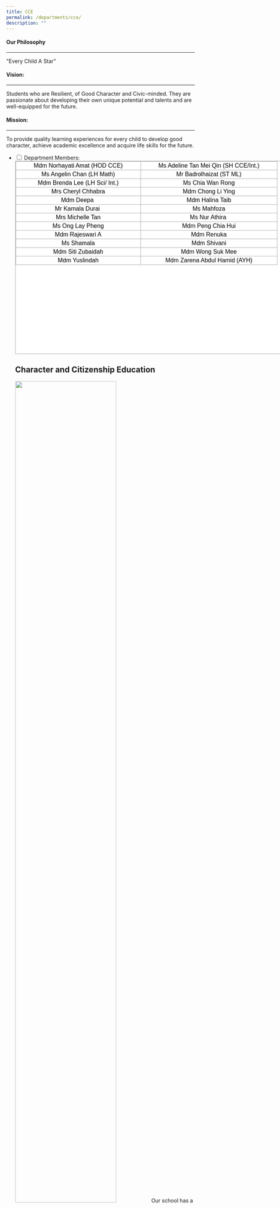 ```yaml
---
title: CCE
permalink: /departments/cce/
description: ""
---
```

#### Our Philosophy
--------------

"Every Child A Star"

#### Vision:
-------

Students who are Resilient, of Good Character and Civic-minded. They are passionate about developing their own unique potential and talents and are well-equipped for the future.

#### Mission:
--------

To provide quality learning experiences for every child to develop good character, achieve academic excellence and acquire life skills for the future.

<ul class="jekyllcodex_accordion">
  <li>
    <input id="accordion1" type="checkbox">
    <label for="accordion1">Department Members:</label>
    <div>
      <table style="margin: 0px; outline: 0px; padding: 0px; border-collapse: collapse; border: 1px solid rgb(170, 170, 170); color: rgb(0, 0, 0); font-family: Rubik, sans-serif; font-size: 16px; font-style: normal; font-variant-ligatures: normal; font-variant-caps: normal; font-weight: 400; letter-spacing: normal; orphans: 2; text-align: left; text-transform: none; white-space: normal; widows: 2; word-spacing: 0px; -webkit-text-stroke-width: 0px; background-color: rgb(255, 255, 255); text-decoration-thickness: initial; text-decoration-style: initial; text-decoration-color: initial; width: 742.4px; height: 516px;" class="iveo_table ives_tab_simple3" width="436"><tbody style="margin: 0px; outline: 0px; padding: 0px;"><tr style="margin: 0px; outline: 0px; padding: 0px;"><td style="margin: 0px; outline: 0px; padding: 2px; text-align: center; border: 1px solid rgb(170, 170, 170); width: 329px;" height="19" width="208">Mdm Norhayati Amat (HOD CCE)</td><td style="margin: 0px; outline: 0px; padding: 2px; text-align: center; border: 1px solid rgb(170, 170, 170); width: 360px;" width="228">Ms Adeline Tan Mei Qin (SH CCE/Int.)</td></tr><tr style="margin: 0px; outline: 0px; padding: 0px;"><td style="margin: 0px; outline: 0px; padding: 2px; text-align: center; border: 1px solid rgb(170, 170, 170);" height="19" width="208">Ms Angelin Chan (LH Math)<br style="margin: 0px; outline: 0px; padding: 0px;"></td><td style="margin: 0px; outline: 0px; padding: 2px; text-align: center; border: 1px solid rgb(170, 170, 170);">Mr Badrolhaizat (ST ML)</td></tr><tr style="margin: 0px; outline: 0px; padding: 0px;"><td style="margin: 0px; outline: 0px; padding: 2px; text-align: center; border: 1px solid rgb(170, 170, 170);" height="19">Mdm Brenda Lee (LH Sci/ Int.)<br style="margin: 0px; outline: 0px; padding: 0px;"></td><td style="margin: 0px; outline: 0px; padding: 2px; text-align: center; border: 1px solid rgb(170, 170, 170);">Ms Chia Wan Rong<br style="margin: 0px; outline: 0px; padding: 0px;"></td></tr><tr style="margin: 0px; outline: 0px; padding: 0px;"><td style="margin: 0px; outline: 0px; padding: 2px; text-align: center; border: 1px solid rgb(170, 170, 170);" height="19">Mrs Cheryl Chhabra<br style="margin: 0px; outline: 0px; padding: 0px;"></td><td style="margin: 0px; outline: 0px; padding: 2px; text-align: center; border: 1px solid rgb(170, 170, 170);">Mdm Chong Li Ying<br style="margin: 0px; outline: 0px; padding: 0px;"></td></tr><tr style="margin: 0px; outline: 0px; padding: 0px;"><td style="margin: 0px; outline: 0px; padding: 2px; text-align: center; border: 1px solid rgb(170, 170, 170);" height="19">Mdm Deepa&nbsp;<br style="margin: 0px; outline: 0px; padding: 0px;"></td><td style="margin: 0px; outline: 0px; padding: 2px; text-align: center; border: 1px solid rgb(170, 170, 170);">Mdm Halina Taib<br style="margin: 0px; outline: 0px; padding: 0px;"></td></tr><tr style="margin: 0px; outline: 0px; padding: 0px;"><td style="margin: 0px; outline: 0px; padding: 2px; text-align: center; border: 1px solid rgb(170, 170, 170);" height="19">Mr Kamala Durai&nbsp;<br style="margin: 0px; outline: 0px; padding: 0px;"></td><td style="margin: 0px; outline: 0px; padding: 2px; text-align: center; border: 1px solid rgb(170, 170, 170);">Ms Mahfoza<br style="margin: 0px; outline: 0px; padding: 0px;"></td></tr><tr style="margin: 0px; outline: 0px; padding: 0px;"><td style="margin: 0px; outline: 0px; padding: 2px; text-align: center; border: 1px solid rgb(170, 170, 170);" height="19">Mrs Michelle Tan</td><td style="margin: 0px; outline: 0px; padding: 2px; text-align: center; border: 1px solid rgb(170, 170, 170);">Ms Nur Athira&nbsp;<br style="margin: 0px; outline: 0px; padding: 0px;"></td></tr><tr style="margin: 0px; outline: 0px; padding: 0px;"><td style="margin: 0px; outline: 0px; padding: 2px; text-align: center; border: 1px solid rgb(170, 170, 170);" height="19">Ms Ong Lay Pheng<br style="margin: 0px; outline: 0px; padding: 0px;"></td><td style="margin: 0px; outline: 0px; padding: 2px; text-align: center; border: 1px solid rgb(170, 170, 170);">Mdm Peng Chia Hui<br style="margin: 0px; outline: 0px; padding: 0px;"></td></tr><tr style="margin: 0px; outline: 0px; padding: 0px;"><td style="margin: 0px; outline: 0px; padding: 2px; text-align: center; border: 1px solid rgb(170, 170, 170);" height="19">Mdm Rajeswari A<br style="margin: 0px; outline: 0px; padding: 0px;"></td><td style="margin: 0px; outline: 0px; padding: 2px; text-align: center; border: 1px solid rgb(170, 170, 170);">Mdm Renuka<br style="margin: 0px; outline: 0px; padding: 0px;"></td></tr><tr style="margin: 0px; outline: 0px; padding: 0px;"><td style="margin: 0px; outline: 0px; padding: 2px; text-align: center; border: 1px solid rgb(170, 170, 170);" height="19">Ms Shamala</td><td style="margin: 0px; outline: 0px; padding: 2px; text-align: center; border: 1px solid rgb(170, 170, 170);">Mdm Shivani</td></tr><tr style="margin: 0px; outline: 0px; padding: 0px;"><td style="margin: 0px; outline: 0px; padding: 2px; text-align: center; border: 1px solid rgb(170, 170, 170);" height="19">Mdm Siti Zubaidah<br style="margin: 0px; outline: 0px; padding: 0px;"></td><td style="margin: 0px; outline: 0px; padding: 2px; text-align: center; border: 1px solid rgb(170, 170, 170);">Mdm Wong Suk Mee<br style="margin: 0px; outline: 0px; padding: 0px;"></td></tr><tr style="margin: 0px; outline: 0px; padding: 0px;"><td style="margin: 0px; outline: 0px; padding: 2px; text-align: center; border: 1px solid rgb(170, 170, 170);" height="19">Mdm Yuslindah<br style="margin: 0px; outline: 0px; padding: 0px;"></td><td style="margin: 0px; outline: 0px; padding: 2px; text-align: center; border: 1px solid rgb(170, 170, 170);">Mdm Zarena Abdul Hamid (AYH)</td></tr></tbody></table>

			
## Character and Citizenship Education

<img alt="" src="/images/Character%20and%20Citizenship%20Education1.jpg" style="width:75%">
Our school has a comprehensive plan to promote the importance of National Education in our school. Using a three prong approach to achieve this, the NE department is committed to support the teaching and learning of what it means to be a Globally Aware Singaporean who has a heart of compassion and love for our country.
			
<img alt="" src="/images/Character%20and%20Citizenship%20Education2.jpg" style="width:75%">

**Staff**
			
As educators, the staff take National Education seriously. We conduct several discussions to talk through issues and form a common united understanding with the help of Newsteach videos and other resources. These help us develop a better understanding of National issues so that the teachers can impart the right values to our pupils. Staff also go for learning journeys to learn best practices as well as to equip ourselves with National Education issues in order to have maximum impact on the pupils.
	
**Student Focused Processes**

For students, they are immersed in National Education in various subjects through different mediums. National Education is infused in all formal and informal curriculum e.g.:Traditional Asian Medicines, Ethnic Crafts &amp; Dances and Community Singing etc.
Students also get enriching learning experiences through interaction with the aged. Here they learn about service learning and what it takes to grow into a citizen that contributes.</p>
<p>Our Primary 3 students also go through a 3rd Language Conversational Course started in our school since 2003. Our students learn short phrases and greetings to converse with other races as they understand and appreciate the intricacies of each language.</p>
<p>Values education is also another important aspect. The school capitalises on our very own Amazing NE Trail@ AIPS similar to an amazing race for our pupils to learn more about our nation's rich heritage.

**Resources**

*Parents Involvement - The ONE Partnership*
	
Our parents play an important role in our school as stakeholders. They form an integral part in our ONE Partnership. They help the school in instilling pride for our cultural diversity and love for our country in our pupils. By teaching them traditional craftwork like Indian Kolam and Chinese facemasks, our pupils would get the opportunities to appreciate the different cultures. Our parents are also involved deeply in the organising and carrying out of our in-house Heritage Tour. They are invaluable in helping our staff and pupils for the various Learning Journeys and also other schools events like Racial Harmony Day, Lower Primary Games Day and even the Mid Autumn Festival.</p>
<p>In addition to resources from the CCE Branch, the school also builds up our school's National Education teaching resources using the contributions from teachers and students and developed our very own Ahmad Ibrahim Interactive CD and 'A Piece From The Past' publication.</p>
<p>We hope through all these efforts, our pupils are able to appreciate our past, and be prepared for the challenges in the future.</p>
    </div>
	</li>
	<li>
    <input id="accordion3" type="checkbox">
    <label for="accordion3">Mission and Framework</label>
    <div>
      <p><strong>AIPS NE Vision</strong> <br>
We are ONE family.</p>
<p><strong>AIPS NE Framework</strong>
<img alt="" src="/images/Mission%20and%20Framework.jpg" style="width:75%"></p>
    </div>
	</li>
	<li>
    <input id="accordion4" type="checkbox">
    <label for="accordion4">CCE Experiences</label>
    <div>
      <p>Following the Head-Heart-Hand approach, the CCE experiences encompasses National Education (NE) programme and Values-in-action (VIA) activities in which students put their knowledge, skills and values into actions. These experiences enrich the learning of the students, thus nurturing them to be active and concerned citizens.</p>
<p><a href="/cce-experiences/brightspots-at-aips-vibrant-classroom-award/">Brightspots @ AIPS:&nbsp;<em>Vibrant Classroom Award</em></a></p>
<p><a href="/cce-experiences/aspirations-at-aips-putting-social-defence-into-action/">Aspirations@AIPS:&nbsp;<em>Putting Social Defence into Action!</em></a>&nbsp;</p>
<p><a href="/cce-experiences/singapore-kindness-movement-friends-of-singa/">Singapore Kindness Movement:&nbsp;<em>Friends of Singa</em></a>&nbsp;</p>
<p><a href="/cce-experiences/p6-service-learning/">P6 Service Learning:&nbsp;<em>In collaboration with All Saints Home</em></a>&nbsp;</p>
<p><a href="/cce-experiences/use-your-hands-campaign/">Use-Your-Hands Campaign</a>&nbsp;</p>
<p><a href="/cce-experiences/ne-learning-journey/">NE Learning Journeys</a></p>
<p><a href="/cce-experiences/sexuality-education/">Sexuality Education</a></p>
    </div>
	</li>
	<li>
    <input id="accordion5" type="checkbox">
    <label for="accordion5">Title</label>
    <div>
      <p>Content</p>
    </div>
	</li>
	<li>
    <input id="accordion6" type="checkbox">
    <label for="accordion6">NE Commemorative Days</label>
    <div>
      <p>These commemorative days are linked to important points in Singapore&#39;s history. In AIPS, we customise our learning activities and follow up with programmes to create holistic learning experiences and enriches students&#39; experiences in National Education.</p>
<h4 id="total-defence-day-2021-together-we-keep-singapore-strong">Total Defence Day 2021: &quot;Together We Keep Singapore Strong&quot;</h4>
<hr>
<p>Total Defence Day was commemorated on Monday, 8th January 2021, with the theme “Together We Keep Singapore Strong”.</p>
<p> Students were engaged with an e-assembly programme and a string of class activities where they learnt more about the six pillars of Total Defence: Military Defence, Civil Defence, Social Defence, Psychological Defence, Economic Defence and Digital Defence.</p>
<p> The team put together a video which showcased our male teachers sharing their contributions towards Military Defence through National Service, and our students suggesting ways to enhance Social Defence in school.</p>
<p><img src="/images/NE%20Commemorative%20Days1.jpg" alt=""></p>
<p><img src="/images/NE%20Commemorative%20Days2.jpg" alt=""></p>
<p><img src="/images/NE%20Commemorative%20Days3.jpg" alt=""></p>
<p><img src="/images/NE%20Commemorative%20Days4.jpg" alt=""></p>
<h4 id="international-friendship-day-2021-singapore-in-the-world"><strong><em>International Friendship Day 2021: &quot;Singapore in the world&quot;</em></strong></h4>
<hr>
<p>We celebrated International Friendship Day on Friday, 16th April 2021. The theme for this year’s International Friendship Day is&nbsp;<em>“Singapore in the World”</em>.</p>
<p>On this special day, students could don their ethnic clothings to school and share about their cultures with their peers. In one of their class activities, the students were thrilled to learn to greet in the different ASEAN languages.</p>
<p>Students were also engaged in a digital storybook theatre where they learnt that every one of us is unique and special, and we ought to be proud to be a multi-cultural and multi-religious society.</p>
<iframe allowfullscreen="true" height="569" width="960" frameborder="0" src="https://docs.google.com/presentation/d/e/2PACX-1vQPYaOye_FvYcEXqjF_q_nKxn0kvhAB6PS_6RXtyaWlgJwxUifPj0ciHwJfmPE2hW-p0OYUlfX5UOnV/embed?start=false&amp;loop=false&amp;delayms=10000"></iframe>

<h4 id="racial-harmony-day-2021-common-spaces-connected-communities">Racial Harmony Day 2021: &quot;Common Spaces, Connected Communities&quot;</h4>
<hr>
<p>Racial Harmony Day was commemorated on Wednesday, 21 July 2021 with the theme “Common Spaces, Connected Communities”.</p>
<p>On this day, students could don their traditional costumes to school. Through the assembly programme led by student presenters, Akshara of 5 Resilience and Ann Wong of 4 Excellence, students learnt the importance of racial harmony and gained better awareness of the various Places of Worship in Yishun.&nbsp;</p>
<p>Students were engaged in a string of class activities to promote interaction in a multi-cultural classroom and to appreciate diversity.</p>
<p>Understanding that the traditional games that originated from different cultures were played by many regardless of race or religion, our lower primary students worked in pairs to play one of the traditional games, pick-up sticks.&nbsp;&nbsp;</p>
<p>In the activity, “A New Way to Say”, our middle primary students learnt and penned down phrases in the different Mother Tongue languages and pieced their learning to form a beautiful masterpiece.&nbsp;</p>
<p>In “Talking Point”, our upper primary students took part in an in-depth class discussion on the topic of racial harmony, to raise racial and cultural awareness among them.</p>
<p><img src="/images/NE%20Commemorative%20Days10.jpg" alt=""></p>
<p><img src="/images/NE%20Commemorative%20Days11.jpg" alt=""></p>
<p><img src="/images/NE%20Commemorative%20Days12.jpg" alt=""></p>
<h4 id="national-day-observance-ceremony-2021-together-our-singapore-spirit">National Day Observance Ceremony 2021: &quot;Together, Our Singapore Spirit&quot;</h4>
<hr>
<p>The National Day Observance ceremony was held on Friday, 6 August 2021. The theme for this year’s National Day is “Together, Our Singapore Spirit”.</p>
<p>Students were thrilled by the “Don’t Forget the Lyrics (NDP songs edition)” segment where they would stand to win attractive prizes if they could correctly recall the song lyrics from a variety of NDP songs.</p>
<p>In the “News Flash” segment, our student newscasters took us through some of the current challenges and how we could, as a nation, show resilience and be united as one to overcome these obstacles.</p>
<p>On this special day, we pay tribute to our unsung heroes at AIPS for supporting the school during the pandemic to ensure that meaningful learning continues to take place.</p>
<p>The ceremony ended with a fun Chairobics workout for students and staff to move to the beat.</p>
<p>The Class Mentors then led the classes in a string of class activities. Our students learnt more about the various SG mascots and had a better understanding of this year’s National Day theme and logo.</p>
<p><img src="/images/NE%20Commemorative%20Days13.jpg" alt=""></p>
<p><img src="/images/NE%20Commemorative%20Days14.jpg" alt=""></p>
<p><img src="/images/NE%20Commemorative%20Days15.jpg" alt=""></p>
<p><img src="/images/NE%20Commemorative%20Days16.jpg" alt=""></p>
<h4 id="ne-commemorative-days-archive"><strong>NE commemorative Days Archive:</strong></h4>
<p>Total Defence Day&nbsp;2020 <strong>(broken link!!)</strong></p>
<p><a href="/departments/cce/cce-experiences/ne-commemorative-days/international-friendship-day-2020">International Friendship Day&nbsp;2020</a>  </p>
<p><a href="/departments/cce/cce-experiences/ne-commemorative-days/racial-harmony-day-2020">Racial Harmony Day&nbsp;2020</a></p>
<p><a href="/departments/cce/cce-experiences/national-day-celebration-in-2019">National Day Celebrations 2019</a></p>

    </div>
	</li>
</ul>